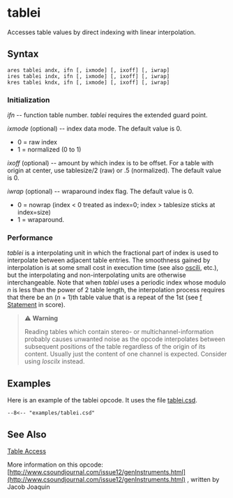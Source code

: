 <!--
id:tablei
category:Signal Generators:Table Access
-->
# tablei
Accesses table values by direct indexing with linear interpolation.

## Syntax
``` csound-orc
ares tablei andx, ifn [, ixmode] [, ixoff] [, iwrap]
ires tablei indx, ifn [, ixmode] [, ixoff] [, iwrap]
kres tablei kndx, ifn [, ixmode] [, ixoff] [, iwrap]
```

### Initialization

_ifn_ -- function table number. _tablei_ requires the extended guard point.

_ixmode_ (optional) -- index data mode. The default value is 0.

* 0 = raw index
* 1 = normalized (0 to 1)

_ixoff_ (optional) -- amount by which index is to be offset. For a table with origin at center, use tablesize/2 (raw) or .5 (normalized). The default value is 0.

_iwrap_ (optional) -- wraparound index flag. The default value is 0.

*  0 = nowrap (index &lt; 0 treated as index=0; index &gt; tablesize sticks at index=size)
*  1 = wraparound.

### Performance

_tablei_ is a interpolating unit in which the fractional part of index is used to interpolate between adjacent table entries. The smoothness gained by interpolation is at some small cost in execution time (see also [oscili](../../opcodes/oscili), etc.), but the interpolating and non-interpolating units are otherwise interchangeable. Note that when _tablei_ uses a periodic index whose modulo _n_ is less than the power of 2 table length, the interpolation process requires that there be an (_n_ + 1)th table value that is a repeat of the 1st (see [f Statement](../../scoregens/f) in score).

> :warning: **Warning**
> 
> Reading tables which contain stereo- or multichannel-information probably causes unwanted noise as the opcode interpolates between subsequent positions of the table regardless of the origin of its content. Usually just the content of one channel is expected. Consider using _loscilx_ instead.
>

## Examples

Here is an example of the tablei opcode. It uses the file [tablei.csd](../../examples/tablei.csd).

``` csound-orc title="Example of the tablei opcode." linenums="1"
--8<-- "examples/tablei.csd"
```

## See Also

[Table Access](../../siggen/tableacc)

More information on this opcode: [http://www.csoundjournal.com/issue12/genInstruments.html](http://www.csoundjournal.com/issue12/genInstruments.html)  , written by Jacob Joaquin
